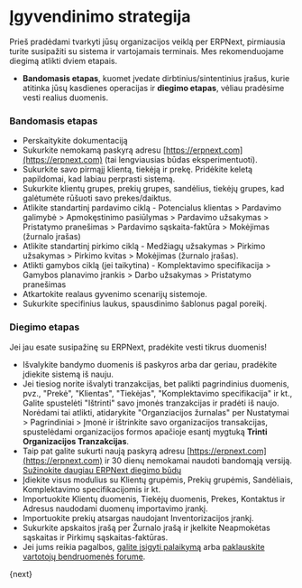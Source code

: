 <!-- add-breadcrumbs -->
# Įgyvendinimo strategija

Prieš pradėdami tvarkyti jūsų organizacijos veiklą per ERPNext, pirmiausia turite susipažiti su sistema ir vartojamais terminais. Mes rekomenduojame diegimą atlikti dviem etapais.

  * **Bandomasis etapas**, kuomet įvedate dirbtinius/sintentinius įrašus, kurie atitinka jūsų kasdienes operacijas ir **diegimo etapas**, vėliau pradėsime vesti realius duomenis.

### Bandomasis etapas

  * Perskaitykite dokumentaciją
  * Sukurkite nemokamą paskyrą adresu [https://erpnext.com](https://erpnext.com) (tai lengviausias būdas eksperimentuoti).
  * Sukurkite savo pirmąjį klientą, tiekėją ir prekę. Pridėkite keletą papildomai, kad labiau perprasti sistemą.
  * Sukurkite klientų grupes, prekių grupes, sandėlius, tiekėjų grupes, kad galėtumėte rūšuoti savo prekes/daiktus.
  * Atlikite standartinį pardavimo ciklą - Potencialus klientas > Pardavimo galimybė > Apmokęstinimo pasiūlymas > Pardavimo užsakymas > Pristatymo pranešimas > Pardavimo sąskaita-faktūra > Mokėjimas (žurnalo įrašas)
  * Atlikite standartinį pirkimo ciklą - Medžiagų užsakymas > Pirkimo užsakymas > Pirkimo kvitas > Mokėjimas (žurnalo įrašas).
  * Atlikti gamybos ciklą (jei taikytina) - Komplektavimo specifikacija > Gamybos planavimo įrankis > Darbo užsakymas > Pristatymo pranešimas
  * Atkartokite realaus gyvenimo scenarijų sistemoje.
  * Sukurkite specifinius laukus, spausdinimo šablonus pagal poreikį.

### Diegimo etapas

Jei jau esate susipažinę su ERPNext, pradėkite vesti tikrus duomenis!

  * Išvalykite bandymo duomenis iš paskyros arba dar geriau, pradėkite įdiekite sistemą iš nauju.
  * Jei tiesiog norite išvalyti tranzakcijas, bet palikti pagrindinius duomenis, pvz., "Prekė", "Klientas", "Tiekėjas", "Komplektavimo specifikacija" ir kt., Galite spustelėti "Ištrinti" savo įmonės tranzakcijas ir pradėti iš naujo. Norėdami tai atlikti, atidarykite "Organziacijos žurnalas" per Nustatymai > Pagrindiniai > Įmonė ir ištrinkite savo organizacijos transakcijas, spustelėdami organizacijos formos apačioje esantį mygtuką **Trinti Organizacijos Tranzakcijas**.
  * Taip pat galite sukurti naują paskyrą adresu [https://erpnext.com](https://erpnext.com) ir 30 dienų nemokamai naudoti bandomąją versiją. [Sužinokite daugiau ERPNext diegimo būdų](/docs/user/manual/lt/introduction/getting-started-with-erpnext)
  * Įdiekite visus modulius su Klientų grupėmis, Prekių grupėmis, Sandėliais, Komplektavimo specifikacijomis ir kt.
  * Importuokite Klientų duomenis, Tiekėjų duomenis, Prekes, Kontaktus ir Adresus naudodami duomenų importavimo įrankį.
  * Importuokite prekių atsargas naudojant Inventorizacijos įrankį.
  * Sukurkite apskaitos įrašą per Žurnalo įrašą ir įkelkite Neapmokėtas sąskaitas ir Pirkimų sąskaitas-faktūras.
  * Jei jums reikia pagalbos, [galite įsigyti palaikymą](https://erpnext.com/pricing) arba [paklauskite vartotojų bendruomenės forume](https://discuss.erpnext.com).

{next}
